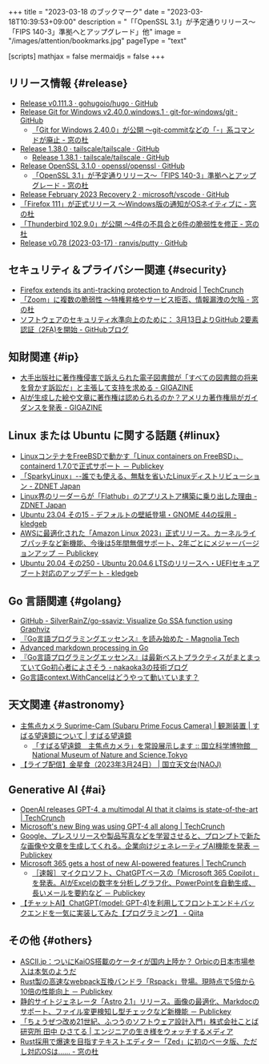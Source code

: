 +++
title = "2023-03-18 のブックマーク"
date =  "2023-03-18T10:39:53+09:00"
description = "「「OpenSSL 3.1」が予定通りリリース～「FIPS 140-3」準拠へとアップグレード」他"
image = "/images/attention/bookmarks.jpg"
pageType = "text"

[scripts]
  mathjax = false
  mermaidjs = false
+++

## リリース情報 {#release}

- [Release v0.111.3 · gohugoio/hugo · GitHub](https://github.com/gohugoio/hugo/releases/tag/v0.111.3)
- [Release Git for Windows v2.40.0.windows.1 · git-for-windows/git · GitHub](https://github.com/git-for-windows/git/releases/tag/v2.40.0.windows.1)
  - [「Git for Windows 2.40.0」が公開 ～git-commitなどの「-」系コマンドが廃止 - 窓の杜](https://forest.watch.impress.co.jp/docs/news/1486026.html)
- [Release 1.38.0 · tailscale/tailscale · GitHub](https://github.com/tailscale/tailscale/releases/tag/v1.38.0)
  - [Release 1.38.1 · tailscale/tailscale · GitHub](https://github.com/tailscale/tailscale/releases/tag/v1.38.1)
- [Release OpenSSL 3.1.0 · openssl/openssl · GitHub](https://github.com/openssl/openssl/releases/tag/openssl-3.1.0)
  - [「OpenSSL 3.1」が予定通りリリース～「FIPS 140-3」準拠へとアップグレード - 窓の杜](https://forest.watch.impress.co.jp/docs/news/1485975.html)
- [Release February 2023 Recovery 2 · microsoft/vscode · GitHub](https://github.com/microsoft/vscode/releases/tag/1.76.2)
- [「Firefox 111」が正式リリース ～Windows版の通知がOSネイティブに - 窓の杜](https://forest.watch.impress.co.jp/docs/news/1485873.html)
- [「Thunderbird 102.9.0」が公開 ～4件の不具合と6件の脆弱性を修正 - 窓の杜](https://forest.watch.impress.co.jp/docs/news/1486295.html)
- [Release v0.78 (2023-03-17) · ranvis/putty · GitHub](https://github.com/ranvis/putty/releases/tag/ranvis-0.78-4)

## セキュリティ＆プライバシー関連 {#security}

- [Firefox extends its anti-tracking protection to Android | TechCrunch](https://techcrunch.com/2023/03/14/firefox-extends-its-anti-tracking-protection-to-android/)
- [「Zoom」に複数の脆弱性 ～特権昇格やサービス拒否、情報漏洩の欠陥 - 窓の杜](https://forest.watch.impress.co.jp/docs/news/1486483.html)
- [ソフトウェアのセキュリティ水準向上のために： 3月13日よりGitHub 2要素認証（2FA)を開始 - GitHubブログ](https://github.blog/jp/2023-03-17-raising-the-bar-for-software-security-github-2fa-begins-march-13/)

## 知財関連 {#ip}

- [大手出版社に著作権侵害で訴えられた電子図書館が「すべての図書館の将来を脅かす訴訟だ」と主張して支持を求める - GIGAZINE](https://gigazine.net/news/20230317-battle-for-libraries-internet-archive/)
- [AIが生成した絵や文章に著作権は認められるのか？アメリカ著作権局がガイダンスを発表 - GIGAZINE](https://gigazine.net/news/20230317-copyright-registration-generative-ai-works-guidance/)

## Linux または Ubuntu に関する話題 {#linux}

- [LinuxコンテナをFreeBSDで動かす「Linux containers on FreeBSD」、containerd 1.7.0で正式サポート － Publickey](https://www.publickey1.jp/blog/23/linuxfreebsdlinux_containers_on_freebsdcontainerd_170.html)
- [「SparkyLinux」--誰でも使える、無駄を省いたLinuxディストリビューション - ZDNET Japan](https://japan.zdnet.com/article/35201011/)
- [Linux界のリーダーらが「Flathub」のアプリストア構築に乗り出した理由 - ZDNET Japan](https://japan.zdnet.com/article/35201234/)
- [Ubuntu 23.04 その15 - デフォルトの壁紙登場・GNOME 44の採用 - kledgeb](https://kledgeb.blogspot.com/2023/03/ubuntu-2304-15-gnome-44.html)
- [AWSに最適化された「Amazon Linux 2023」正式リリース。カーネルライブパッチなど新機能、今後は5年間無償サポート、2年ごとにメジャーバージョンアップ － Publickey](https://www.publickey1.jp/blog/23/awsamazon_linux_202352.html)
- [Ubuntu 20.04 その250 - Ubuntu 20.04.6 LTSのリリースへ・UEFIセキュアブート対応のアップデート - kledgeb](https://kledgeb.blogspot.com/2023/03/ubuntu-2004-250-ubuntu-20046-ltsuefi.html)

## Go 言語関連 {#golang}

- [GitHub - SilverRainZ/go-ssaviz: Visualize Go SSA function using Graphviz](https://github.com/SilverRainZ/go-ssaviz)
- [『Go言語プログラミングエッセンス』を読み始めた - Magnolia Tech](https://blog.magnolia.tech/entry/2023/03/12/131503)
- [Advanced markdown processing in Go](https://blog.kowalczyk.info/article/cxn3/advanced-markdown-processing-in-go.html)
- [『Go言語プログラミングエッセンス』は最新ベストプラクティスがまとまっていてGo初心者によさそう - nakaoka3の技術ブログ](https://nakaoka3.hatenablog.com/entry/2023/03/14/225600)
- [Go言語context.WithCancelはどうやって動いています？](https://zenn.dev/villa_ak99/articles/0601120ffd1152)

## 天文関連 {#astronomy}

- [主焦点カメラ Suprime-Cam (Subaru Prime Focus Camera) | 観測装置 | すばる望遠鏡について | すばる望遠鏡](https://subarutelescope.org/jp/about/instrument/suprime_cam/)
  - [「すばる望遠鏡　主焦点カメラ」を常設展示します :: 国立科学博物館　National Museum of Nature and Science,Tokyo](https://www.kahaku.go.jp/news/2023/03subaru/)
- [【ライブ配信】金星食（2023年3月24日） | 国立天文台(NAOJ)](https://www.nao.ac.jp/news/events/2023/20230316-live.html)

## Generative AI {#ai}

- [OpenAI releases GPT-4, a multimodal AI that it claims is state-of-the-art | TechCrunch](https://techcrunch.com/2023/03/14/openai-releases-gpt-4-ai-that-it-claims-is-state-of-the-art/)
- [Microsoft's new Bing was using GPT-4 all along | TechCrunch](https://techcrunch.com/2023/03/14/microsofts-new-bing-was-using-gpt-4-all-along/)
- [Google、プレスリリースや製品写真などを学習させると、プロンプトで新たな画像や文章を生成してくれる。企業向けジェネレーティブAI機能を発表 － Publickey](https://www.publickey1.jp/blog/23/googleai_1.html)
- [Microsoft 365 gets a host of new AI-powered features | TechCrunch](https://techcrunch.com/2023/03/16/microsoft-365-gets-a-host-of-new-ai-powered-features/)
  - [［速報］マイクロソフト、ChatGPTベースの「Microsoft 365 Copilot」を発表。AIがExcelの数字を分析しグラフ化、PowerPointを自動生成、長いメールを要約など － Publickey](https://www.publickey1.jp/blog/23/chatgptmicrosoft_365_copilotexcel.html)
- [【チャットAI】ChatGPT(model: GPT-4)を利用してフロントエンド＋バックエンドを一気に実装してみた【プログラミング】 - Qiita](https://qiita.com/falman_ai/items/d563f5b1a962e2f79791)

## その他 {#others}

- [ASCII.jp：ついにKaiOS搭載のケータイが国内上陸か？ Orbicの日本市場参入は本気のようだ](https://ascii.jp/elem/000/004/128/4128283/)
- [Rust製の高速なwebpack互換バンドラ「Rspack」登場。現時点で5倍から10倍の性能向上 － Publickey](https://www.publickey1.jp/blog/23/rustwebpackrspack510.html)
- [静的サイトジェネレータ「Astro 2.1」リリース。画像の最適化、Markdocのサポート、ファイル変更検知し型チェックなど新機能 － Publickey](https://www.publickey1.jp/blog/23/astro_21markdoc.html)
- [「ちょうぜつ改め21世紀、ふつうのソフトウェア設計入門」株式会社ことば研究所 田中 ひさてる | エンジニアの生き様をウォッチするメディア](https://pr.forkwell.com/event/software-design-for-the-21st-century/)
- [Rust採用で爆速を目指すテキストエディター「Zed」に初のベータ版、ただし対応OSは…… - 窓の杜](https://forest.watch.impress.co.jp/docs/news/1486362.html)
